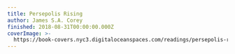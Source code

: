 ```yaml
---
title: Persepolis Rising
author: James S.A. Corey
finished: 2018-08-31T00:00:00.000Z
coverImage: >-
  https://book-covers.nyc3.digitaloceanspaces.com/readings/persepolis-rising-01.jpg
---
```

